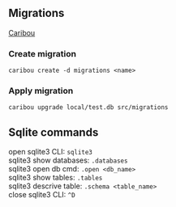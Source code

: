 ## Migrations
[Caribou](https://github.com/clutchski/caribou?tab=readme-ov-file#caribou-sqlite-migrations)
### Create migration
`caribou create -d migrations <name>`
### Apply migration
`caribou upgrade local/test.db src/migrations`
## Sqlite commands
open sqlite3 CLI: `sqlite3`\
sqlite3 show databases: `.databases`\
sqlite3 open db cmd: `.open <db_name>`\
sqlite3 show tables: `.tables`\
sqlite3 descrive table: `.schema <table_name>`\
close sqlite3 CLI: `^D`